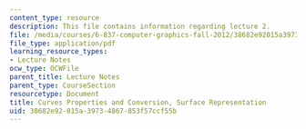 ```yaml
---
content_type: resource
description: This file contains information regarding lecture 2.
file: /media/courses/6-837-computer-graphics-fall-2012/38682e92015a39734867853f57ccf55b_MIT6_837F12_Lec02.pdf
file_type: application/pdf
learning_resource_types:
- Lecture Notes
ocw_type: OCWFile
parent_title: Lecture Notes
parent_type: CourseSection
resourcetype: Document
title: Curves Properties and Conversion, Surface Representation
uid: 38682e92-015a-3973-4867-853f57ccf55b
---
```


